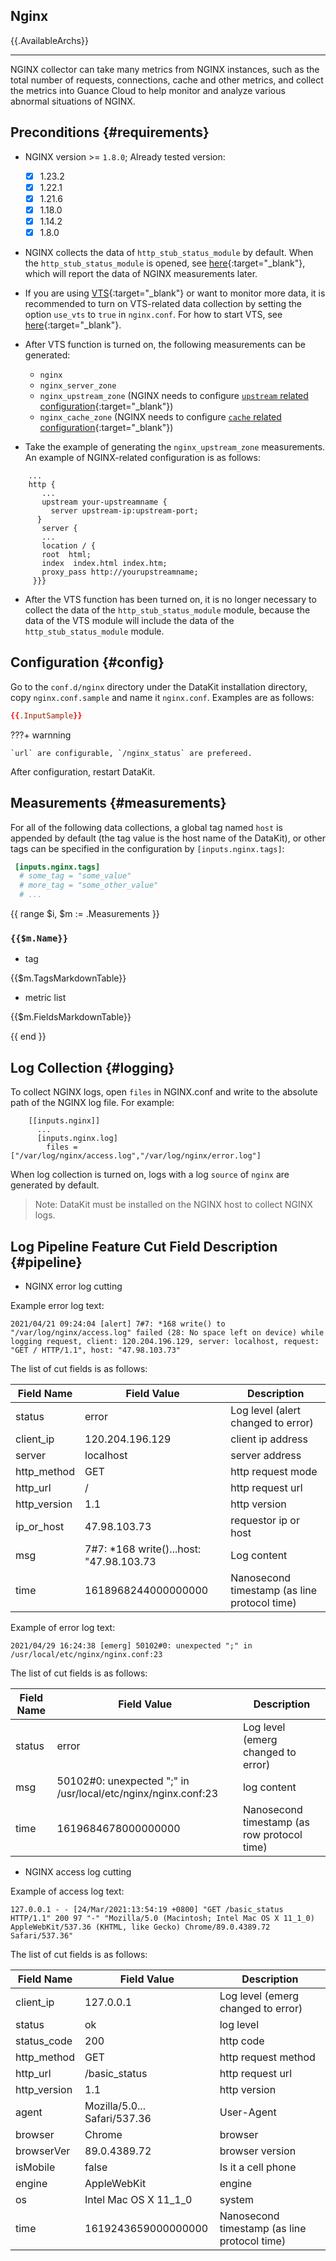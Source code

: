 
Nginx
---

{{.AvailableArchs}}

---

NGINX collector can take many metrics from NGINX instances, such as the total number of requests, connections, cache and other metrics, and collect the metrics into Guance Cloud to help monitor and analyze various abnormal situations of NGINX.

## Preconditions {#requirements}

- NGINX version >= `1.8.0`; Already tested version:
    - [x] 1.23.2
    - [x] 1.22.1
    - [x] 1.21.6
    - [x] 1.18.0
    - [x] 1.14.2
    - [x] 1.8.0

- NGINX collects the data of `http_stub_status_module` by default. When the `http_stub_status_module` is opened, see [here](http://nginx.org/en/docs/http/ngx_http_stub_status_module.html){:target="_blank"}, which will report the data of NGINX measurements later.

- If you are using [VTS](https://github.com/vozlt/nginx-module-vts){:target="_blank"} or want to monitor more data, it is recommended to turn on VTS-related data collection by setting the option `use_vts` to `true` in `nginx.conf`. For how to start VTS, see [here](https://github.com/vozlt/nginx-module-vts#synopsis){:target="_blank"}.

- After VTS function is turned on, the following measurements can be generated:

    - `nginx`
    - `nginx_server_zone`
    - `nginx_upstream_zone` (NGINX needs to configure [`upstream` related configuration](http://nginx.org/en/docs/http/ngx_http_upstream_module.html){:target="_blank"})
    - `nginx_cache_zone`    (NGINX needs to configure [`cache` related configuration](https://docs.nginx.com/nginx/admin-guide/content-cache/content-caching/){:target="_blank"})

- Take the example of generating the `nginx_upstream_zone` measurements. An example of NGINX-related configuration is as follows:

```
    ...
    http {
       ...
       upstream your-upstreamname {
         server upstream-ip:upstream-port;
      }
       server {
       ...
       location / {
       root  html;
       index  index.html index.htm;
       proxy_pass http://yourupstreamname;
     }}}

```

- After the VTS function has been turned on, it is no longer necessary to collect the data of the `http_stub_status_module` module, because the data of the VTS module will include the data of the `http_stub_status_module` module.

## Configuration {#config}

Go to the `conf.d/nginx` directory under the DataKit installation directory, copy `nginx.conf.sample` and name it `nginx.conf`. Examples are as follows:

```toml
{{.InputSample}}
```

???+ warnning

    `url` are configurable, `/nginx_status` are prefereed.

After configuration, restart DataKit.

## Measurements {#measurements}

For all of the following data collections, a global tag named `host` is appended by default (the tag value is the host name of the DataKit), or other tags can be specified in the configuration by `[inputs.nginx.tags]`:

``` toml
 [inputs.nginx.tags]
  # some_tag = "some_value"
  # more_tag = "some_other_value"
  # ...
```

{{ range $i, $m := .Measurements }}

### `{{$m.Name}}`

- tag

{{$m.TagsMarkdownTable}}

- metric list

{{$m.FieldsMarkdownTable}}

{{ end }}




## Log Collection {#logging}

To collect NGINX logs, open `files` in NGINX.conf and write to the absolute path of the NGINX log file. For example:

```
    [[inputs.nginx]]
      ...
      [inputs.nginx.log]
		files = ["/var/log/nginx/access.log","/var/log/nginx/error.log"]
```


When log collection is turned on, logs with a log `source` of `nginx` are generated by default.

>Note: DataKit must be installed on the NGINX host to collect NGINX logs.


## Log Pipeline Feature Cut Field Description {#pipeline}

- NGINX error log cutting

Example error log text:
```
2021/04/21 09:24:04 [alert] 7#7: *168 write() to "/var/log/nginx/access.log" failed (28: No space left on device) while logging request, client: 120.204.196.129, server: localhost, request: "GET / HTTP/1.1", host: "47.98.103.73"
```

The list of cut fields is as follows:

| Field Name       | Field Value                                   | Description                         |
| ---          | ---                                      | ---                          |
| status       | error                                    | Log level (alert changed to error)   |
| client_ip    | 120.204.196.129                          | client ip address            |
| server       | localhost                                | server address                  |
| http_method  | GET                                      | http request mode                |
| http_url     | /                                        | http request url                 |
| http_version | 1.1                                      | http version                 |
| ip_or_host   | 47.98.103.73                             | requestor ip or host             |
| msg          | 7#7: *168 write()...host: \"47.98.103.73 | Log content                     |
| time         | 1618968244000000000                      | Nanosecond timestamp (as line protocol time) |

Example of error log text:

```
2021/04/29 16:24:38 [emerg] 50102#0: unexpected ";" in /usr/local/etc/nginx/nginx.conf:23
```

The list of cut fields is as follows:

| Field Name | Field Value                                                          | Description                         |
| ---    | ---                                                             | ---                          |
| status | error                                                           | Log level (emerg changed to error)   |
| msg    | 50102#0: unexpected \";\" in /usr/local/etc/nginx/nginx.conf:23 | log content                     |
| time   | 1619684678000000000                                             | Nanosecond timestamp (as row protocol time) |

- NGINX access log cutting

Example of access log text:
```
127.0.0.1 - - [24/Mar/2021:13:54:19 +0800] "GET /basic_status HTTP/1.1" 200 97 "-" "Mozilla/5.0 (Macintosh; Intel Mac OS X 11_1_0) AppleWebKit/537.36 (KHTML, like Gecko) Chrome/89.0.4389.72 Safari/537.36"
```

The list of cut fields is as follows:

| Field Name       | Field Value                       | Description                         |
| ---          | ---                          | ---                          |
| client_ip    | 127.0.0.1                    | Log level (emerg changed to error)   |
| status       | ok                           | log level                     |
| status_code  | 200                          | http code                    |
| http_method  | GET                          | http request method                |
| http_url     | /basic_status                | http request url                 |
| http_version | 1.1                          | http version                 |
| agent        | Mozilla/5.0... Safari/537.36 | User-Agent                   |
| browser      | Chrome                       | browser                       |
| browserVer   | 89.0.4389.72                 | browser version                   |
| isMobile     | false                        | Is it a cell phone                     |
| engine       | AppleWebKit                  | engine                         |
| os           | Intel Mac OS X 11_1_0        | system                         |
| time         | 1619243659000000000          | Nanosecond timestamp (as line protocol time) |
